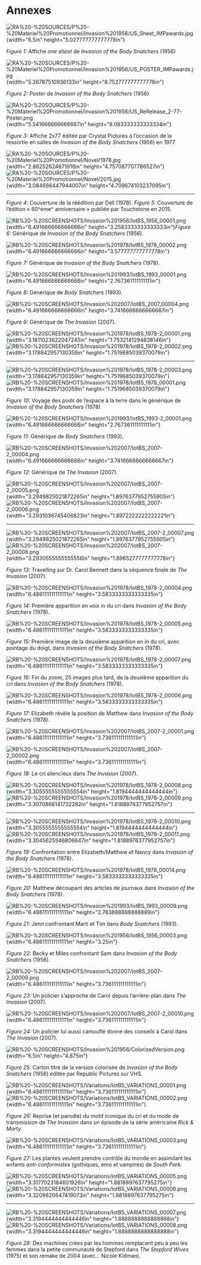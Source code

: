 Annexes
=======

![RA%20-%20SOURCES/P%20-%20Materiel%20Promotionnel/Invasion%201956/US\_Sheet\_IMPawards.jpg](media/image1.jpeg){width="6.5in"
height="5.027777777777778in"}

*Figure 1:* Affiche *one sheet* de *Invasion of the Body Snatchers*
(1956)

![RA%20-%20SOURCES/P%20-%20Materiel%20Promotionnel/Invasion%201956/US\_POSTER\_IMPawards.jpg](media/image2.jpeg){width="5.26787510936133in"
height="8.752777777777778in"}

*Figure 2:* *Poster* de *Invasion of the Body Snatchers* (1956)

![RA%20-%20SOURCES/P%20-%20Materiel%20Promotionnel/Invasion%201956/US\_ReRelease\_2-77-Poster.png](media/image3.png){width="5.541666666666667in"
height="8.083333333333334in"}

*Figure 3:* Affiche 2x77 éditée par Crystal Pictures à l’occasion de la
ressortie en salles de *Invasion of the Body Snatchers* (1956) en 1977

  ![RA%20-%20SOURCES/P%20-%20Materiel%20Promotionnel/Novel/1978.jpg](media/image4.jpeg){width="2.86252624671916in" height="4.757087707786527in"}   ![RA%20-%20SOURCES/P%20-%20Materiel%20Promotionnel/Novel/2015.jpg](media/image5.jpeg){width="3.084666447944007in" height="4.709674103237095in"}
  ------------------------------------------------------------------------------------------------------------------------------------------------ -------------------------------------------------------------------------------------------------------------------------------------------------
  *Figure 4:* Couverture de la réédition par Dell (1978).                                                                                          *Figure 5:* Couverture de l’édition « 60^ème^ anniversaire » publiée par Touchstone en 2015.

![RB%20-%20SCREENSHOTS/Invasion%201956/IotBS\_1956\_00001.png](media/image6.png){width="6.491666666666666in"
height="3.2583333333333333in"}*Figure 6:* Générique de *Invasion of the
Body Snatchers* (1956).

![RB%20-%20SCREENSHOTS/Invasion%201978/IotBS\_1978\_00002.png](media/image7.png){width="6.491666666666666in"
height="3.577777777777778in"}

*Figure 7:* Générique de *Invasion of the Body Snatchers* (1978).

![RB%20-%20SCREENSHOTS/Invasion%201993/IotBS\_1993\_00001.png](media/image8.png){width="6.491666666666666in"
height="2.767361111111111in"}

*Figure 8:* Générique de *Body Snatchers* (1993).

![RB%20-%20SCREENSHOTS/Invasion%202007/IotBS\_2007\_00004.png](media/image9.png){width="6.491666666666666in"
height="3.7416666666666667in"}

*Figure 9:* Générique de *The Invasion* (2007).

  ![RB%20-%20SCREENSHOTS/Invasion%201978/IotBS\_1978-2\_00001.png](media/image10.png){width="3.1811023622047245in" height="1.7532141294838146in"}   ![RB%20-%20SCREENSHOTS/Invasion%201978/IotBS\_1978-2\_00002.png](media/image11.png){width="3.178842957130359in" height="1.7519685039370079in"}
  ------------------------------------------------------------------------------------------------------------------------------------------------- ------------------------------------------------------------------------------------------------------------------------------------------------
  ![RB%20-%20SCREENSHOTS/Invasion%201978/IotBS\_1978-2\_00003.png](media/image12.png){width="3.178842957130359in" height="1.7519685039370079in"}    ![RB%20-%20SCREENSHOTS/Invasion%201978/IotBS\_1978\_00001.png](media/image13.png){width="3.178842957130359in" height="1.7519685039370079in"}

*Figure 10:* Voyage des *pods* de l’espace à la terre dans le générique
de *Invasion of the Body Snatchers* (1978)

![RB%20-%20SCREENSHOTS/Invasion%201993/IotBS\_1993-2\_00001.png](media/image14.png){width="6.491666666666666in"
height="2.767361111111111in"}

*Figure 11:* Générique de *Body Snatchers* (1993).

![RB%20-%20SCREENSHOTS/Invasion%202007/IotBS\_2007-2\_00004.png](media/image15.png){width="6.491666666666666in"
height="3.7416666666666667in"}

*Figure 12:* Générique de *The Invasion* (2007).

  ![RB%20-%20SCREENSHOTS/Invasion%202007/IotBS\_2007-2\_00005.png](media/image16.png){width="3.2949825021872265in" height="1.8976377952755905in"}   ![RB%20-%20SCREENSHOTS/Invasion%202007/IotBS\_2007-2\_00006.png](media/image17.png){width="3.2931036745406823in" height="1.8972222222222221in"}
  ------------------------------------------------------------------------------------------------------------------------------------------------- -------------------------------------------------------------------------------------------------------------------------------------------------
  ![RB%20-%20SCREENSHOTS/Invasion%202007/IotBS\_2007-2\_00007.png](media/image18.png){width="3.2949825021872265in" height="1.8976377952755905in"}   ![RB%20-%20SCREENSHOTS/Invasion%202007/IotBS\_2007-2\_00008.png](media/image19.png){width="3.2930555555555556in" height="1.8965277777777778in"}

*Figure 13:* Travelling sur Dr. Carol Bennett dans la séquence finale de
*The Invasion* (2007).

![RB%20-%20SCREENSHOTS/Invasion%201978/IotBS\_1978-2\_00004.png](media/image20.png){width="6.486111111111111in"
height="3.5833333333333335in"}

*Figure 14:* Première apparition en voix in du cri dans *Invasion of the
Body Snatchers* (1978).

![RB%20-%20SCREENSHOTS/Invasion%201978/IotBS\_1978-2\_00005.png](media/image21.png){width="6.486111111111111in"
height="3.5833333333333335in"}

*Figure 15:* Première image de la deuxième apparition en *in* du cri,
avec pointage du doigt, dans *Invasion of the Body Snatchers* (1978).

![RB%20-%20SCREENSHOTS/Invasion%201978/IotBS\_1978-2\_00007.png](media/image22.png){width="6.486111111111111in"
height="3.5833333333333335in"}

*Figure 16:* Fin du zoom, 25 images plus tard, de la deuxième apparition
du cri dans *Invasion of the Body Snatchers* (1978).

![RB%20-%20SCREENSHOTS/Invasion%201978/IotBS\_1978-2\_00006.png](media/image23.png){width="6.486111111111111in"
height="3.5833333333333335in"}

*Figure 17:* Elizabeth révèle la position de Matthew dans *Invasion of
the Body Snatchers* (1978).

![RB%20-%20SCREENSHOTS/Invasion%202007/IotBS\_2007-2\_00001.png](media/image24.png){width="6.486111111111111in"
height="3.736111111111111in"}

![RB%20-%20SCREENSHOTS/Invasion%202007/IotBS\_2007-2\_00002.png](media/image25.png){width="6.486111111111111in"
height="3.736111111111111in"}

*Figure 18:* Le cri silencieux dans *The Invasion* (2007).

  ![RB%20-%20SCREENSHOTS/Invasion%201978/IotBS\_1978-2\_00008.png](media/image26.png){width="3.3055555555555554in" height="1.8194444444444444in"}   ![RB%20-%20SCREENSHOTS/Invasion%201978/IotBS\_1978-2\_00009.png](media/image27.png){width="3.3070866141732282in" height="1.8188976377952757in"}
  ------------------------------------------------------------------------------------------------------------------------------------------------- -------------------------------------------------------------------------------------------------------------------------------------------------
  ![RB%20-%20SCREENSHOTS/Invasion%201978/IotBS\_1978-2\_00010.png](media/image28.png){width="3.3055555555555554in" height="1.8194444444444444in"}   ![RB%20-%20SCREENSHOTS/Invasion%201978/IotBS\_1978-2\_00011.png](media/image29.png){width="3.3045625546806647in" height="1.8188976377952757in"}

*Figure 19:* Confrontation entre Elizabeth/Matthew et Nancy dans
*Invasion of the Body Snatchers* (1978).

![RB%20-%20SCREENSHOTS/Invasion%201978/IotBS\_1978\_00014.png](media/image30.png){width="6.486111111111111in"
height="3.5833333333333335in"}

*Figure 20:* Matthew découpant des articles de journaux dans *Invasion
of the Body Snatchers* (1978).

![RB%20-%20SCREENSHOTS/Invasion%201993/IotBS\_1993\_00009.png](media/image31.png){width="6.486111111111111in"
height="2.763888888888889in"}

*Figure 21:* Jenn confrontant Marti et Tim dans *Body Snatchers* (1993).

![RB%20-%20SCREENSHOTS/Invasion%201956/IotBS\_1956\_00003.png](media/image32.png){width="6.486111111111111in"
height="3.25in"}

*Figure 22:* Becky et Miles confrontant Sam dans *Invasion of the Body
Snatchers* (1956).

![RB%20-%20SCREENSHOTS/Invasion%202007/IotBS\_2007-2\_00009.png](media/image33.png){width="6.486111111111111in"
height="3.736111111111111in"}

*Figure 23:* Un policier s’approche de Carol depuis l’arrière-plan dans
*The Invasion* (2007).

![RB%20-%20SCREENSHOTS/Invasion%202007/IotBS\_2007-2\_00010.png](media/image34.png){width="6.486111111111111in"
height="3.736111111111111in"}

*Figure 24:* Un policier lui aussi camouflé donne des conseils à Carol
dans *The Invasion* (2007).

![RB%20-%20SCREENSHOTS/Invasion%201956/ColorizedVersion.png](media/image35.png){width="6.5in"
height="4.875in"}

*Figure 25:* Carton titre de la version colorisée de *Invasion of the
Body Snatchers* (1956) éditée par Republic Pictures sur VHS.

![RB%20-%20SCREENSHOTS/Variations/IotBS\_VARIATIONS\_00001.png](media/image36.png){width="6.486111111111111in"
height="3.736111111111111in"}![RB%20-%20SCREENSHOTS/Variations/IotBS\_VARIATIONS\_00002.png](media/image37.png){width="6.486111111111111in"
height="3.736111111111111in"}

*Figure 26:* Reprise (et parodie) du motif iconique du cri et du mode de
transmission de *The Invasion* dans un épisode de la série américaine
*Rick & Morty*.

![RB%20-%20SCREENSHOTS/Variations/IotBS\_VARIATIONS\_00003.png](media/image38.png){width="6.486111111111111in"
height="3.736111111111111in"}

*Figure 27:* Les plantes veulent prendre contrôle du monde en assimilant
les enfants *anti-conformistes* (gothiques, emo et vampires) de *South
Park*.

  ![RB%20-%20SCREENSHOTS/Variations/IotBS\_VARIATIONS\_00005.png](media/image39.png){width="3.3177023184601926in" height="1.8818897637795275in"}   ![RB%20-%20SCREENSHOTS/Variations/IotBS\_VARIATIONS\_00006.png](media/image40.png){width="3.3209820647419073in" height="1.8818897637795275in"}
  ------------------------------------------------------------------------------------------------------------------------------------------------ ------------------------------------------------------------------------------------------------------------------------------------------------
  ![RB%20-%20SCREENSHOTS/Variations/IotBS\_VARIATIONS\_00007.png](media/image41.png){width="3.3194444444444446in" height="1.8888888888888888in"}   ![RB%20-%20SCREENSHOTS/Variations/IotBS\_VARIATIONS\_00008.png](media/image42.png){width="3.3194444444444446in" height="1.8888888888888888in"}

*Figure 28:* Des machines crées par les hommes remplacent peu à peu les
femmes dans la petite communauté de Stepford dans *The Stepford Wives*
(1975) et son remake de 2004 (avec... Nicole Kidman).
